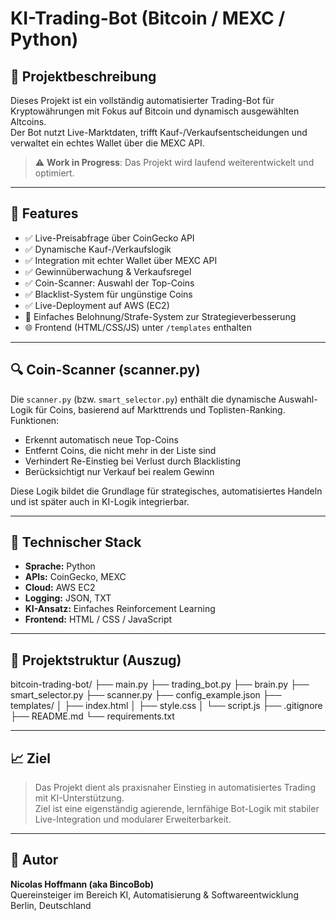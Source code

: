# KI-Trading-Bot (Bitcoin / MEXC / Python)

## 🧠 Projektbeschreibung

Dieses Projekt ist ein vollständig automatisierter Trading-Bot für Kryptowährungen mit Fokus auf Bitcoin und dynamisch ausgewählten Altcoins.  
Der Bot nutzt Live-Marktdaten, trifft Kauf-/Verkaufsentscheidungen und verwaltet ein echtes Wallet über die MEXC API.

> ⚠️ **Work in Progress**: Das Projekt wird laufend weiterentwickelt und optimiert.

---

## 🚀 Features

- ✅ Live-Preisabfrage über CoinGecko API
- ✅ Dynamische Kauf-/Verkaufslogik
- ✅ Integration mit echter Wallet über MEXC API
- ✅ Gewinnüberwachung & Verkaufsregel
- ✅ Coin-Scanner: Auswahl der Top-Coins
- ✅ Blacklist-System für ungünstige Coins
- ✅ Live-Deployment auf AWS (EC2)
- 🧠 Einfaches Belohnung/Strafe-System zur Strategieverbesserung
- 🌐 Frontend (HTML/CSS/JS) unter `/templates` enthalten

---

## 🔍 Coin-Scanner (scanner.py)

Die `scanner.py` (bzw. `smart_selector.py`) enthält die dynamische Auswahl-Logik für Coins, basierend auf Markttrends und Toplisten-Ranking.  
Funktionen:
- Erkennt automatisch neue Top-Coins
- Entfernt Coins, die nicht mehr in der Liste sind
- Verhindert Re-Einstieg bei Verlust durch Blacklisting
- Berücksichtigt nur Verkauf bei realem Gewinn

Diese Logik bildet die Grundlage für strategisches, automatisiertes Handeln und ist später auch in KI-Logik integrierbar.

---

## 🔧 Technischer Stack

- **Sprache:** Python  
- **APIs:** CoinGecko, MEXC  
- **Cloud:** AWS EC2  
- **Logging:** JSON, TXT  
- **KI-Ansatz:** Einfaches Reinforcement Learning  
- **Frontend:** HTML / CSS / JavaScript

---

## 📂 Projektstruktur (Auszug)

bitcoin-trading-bot/
├── main.py
├── trading_bot.py
├── brain.py
├── smart_selector.py
├── scanner.py
├── config_example.json
├── templates/
│ ├── index.html
│ ├── style.css
│ └── script.js
├── .gitignore
├── README.md
└── requirements.txt

---

## 📈 Ziel

> Das Projekt dient als praxisnaher Einstieg in automatisiertes Trading mit KI-Unterstützung.  
> Ziel ist eine eigenständig agierende, lernfähige Bot-Logik mit stabiler Live-Integration und modularer Erweiterbarkeit.

---

## 👤 Autor

**Nicolas Hoffmann (aka BincoBob)**  
Quereinsteiger im Bereich KI, Automatisierung & Softwareentwicklung  
Berlin, Deutschland
